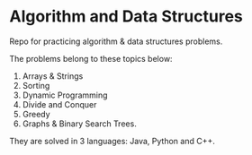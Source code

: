 # Algorithm and Data Structures

Repo for practicing algorithm & data structures problems.


The problems belong to these topics below:

1. Arrays & Strings
2. Sorting
3. Dynamic Programming
4. Divide and Conquer
5. Greedy
6. Graphs & Binary Search Trees.

They are solved in 3 languages: Java, Python and C++.

